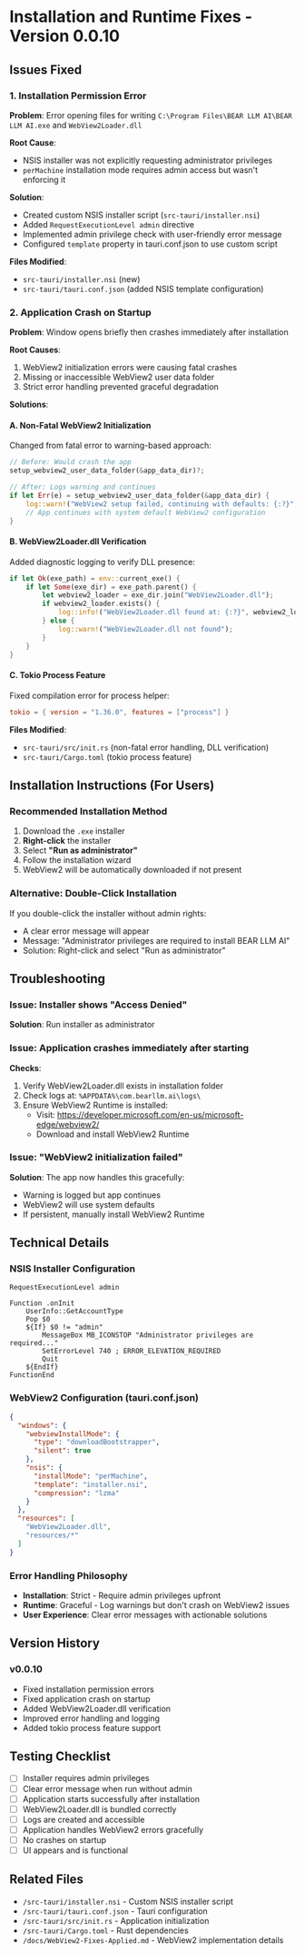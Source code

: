 # Installation and Runtime Fixes - Version 0.0.10

## Issues Fixed

### 1. Installation Permission Error
**Problem**: Error opening files for writing `C:\Program Files\BEAR LLM AI\BEAR LLM AI.exe` and `WebView2Loader.dll`

**Root Cause**:
- NSIS installer was not explicitly requesting administrator privileges
- `perMachine` installation mode requires admin access but wasn't enforcing it

**Solution**:
- Created custom NSIS installer script (`src-tauri/installer.nsi`)
- Added `RequestExecutionLevel admin` directive
- Implemented admin privilege check with user-friendly error message
- Configured `template` property in tauri.conf.json to use custom script

**Files Modified**:
- `src-tauri/installer.nsi` (new)
- `src-tauri/tauri.conf.json` (added NSIS template configuration)

### 2. Application Crash on Startup
**Problem**: Window opens briefly then crashes immediately after installation

**Root Causes**:
1. WebView2 initialization errors were causing fatal crashes
2. Missing or inaccessible WebView2 user data folder
3. Strict error handling prevented graceful degradation

**Solutions**:

#### A. Non-Fatal WebView2 Initialization
Changed from fatal error to warning-based approach:
```rust
// Before: Would crash the app
setup_webview2_user_data_folder(&app_data_dir)?;

// After: Logs warning and continues
if let Err(e) = setup_webview2_user_data_folder(&app_data_dir) {
    log::warn!("WebView2 setup failed, continuing with defaults: {:?}", e);
    // App continues with system default WebView2 configuration
}
```

#### B. WebView2Loader.dll Verification
Added diagnostic logging to verify DLL presence:
```rust
if let Ok(exe_path) = env::current_exe() {
    if let Some(exe_dir) = exe_path.parent() {
        let webview2_loader = exe_dir.join("WebView2Loader.dll");
        if webview2_loader.exists() {
            log::info!("WebView2Loader.dll found at: {:?}", webview2_loader);
        } else {
            log::warn!("WebView2Loader.dll not found");
        }
    }
}
```

#### C. Tokio Process Feature
Fixed compilation error for process helper:
```toml
tokio = { version = "1.36.0", features = ["process"] }
```

**Files Modified**:
- `src-tauri/src/init.rs` (non-fatal error handling, DLL verification)
- `src-tauri/Cargo.toml` (tokio process feature)

## Installation Instructions (For Users)

### Recommended Installation Method
1. Download the `.exe` installer
2. **Right-click** the installer
3. Select **"Run as administrator"**
4. Follow the installation wizard
5. WebView2 will be automatically downloaded if not present

### Alternative: Double-Click Installation
If you double-click the installer without admin rights:
- A clear error message will appear
- Message: "Administrator privileges are required to install BEAR LLM AI"
- Solution: Right-click and select "Run as administrator"

## Troubleshooting

### Issue: Installer shows "Access Denied"
**Solution**: Run installer as administrator

### Issue: Application crashes immediately after starting
**Checks**:
1. Verify WebView2Loader.dll exists in installation folder
2. Check logs at: `%APPDATA%\com.bearllm.ai\logs\`
3. Ensure WebView2 Runtime is installed:
   - Visit: https://developer.microsoft.com/en-us/microsoft-edge/webview2/
   - Download and install WebView2 Runtime

### Issue: "WebView2 initialization failed"
**Solution**: The app now handles this gracefully:
- Warning is logged but app continues
- WebView2 will use system defaults
- If persistent, manually install WebView2 Runtime

## Technical Details

### NSIS Installer Configuration
```nsi
RequestExecutionLevel admin

Function .onInit
    UserInfo::GetAccountType
    Pop $0
    ${If} $0 != "admin"
        MessageBox MB_ICONSTOP "Administrator privileges are required..."
        SetErrorLevel 740 ; ERROR_ELEVATION_REQUIRED
        Quit
    ${EndIf}
FunctionEnd
```

### WebView2 Configuration (tauri.conf.json)
```json
{
  "windows": {
    "webviewInstallMode": {
      "type": "downloadBootstrapper",
      "silent": true
    },
    "nsis": {
      "installMode": "perMachine",
      "template": "installer.nsi",
      "compression": "lzma"
    }
  },
  "resources": [
    "WebView2Loader.dll",
    "resources/*"
  ]
}
```

### Error Handling Philosophy
- **Installation**: Strict - Require admin privileges upfront
- **Runtime**: Graceful - Log warnings but don't crash on WebView2 issues
- **User Experience**: Clear error messages with actionable solutions

## Version History

### v0.0.10
- Fixed installation permission errors
- Fixed application crash on startup
- Added WebView2Loader.dll verification
- Improved error handling and logging
- Added tokio process feature support

## Testing Checklist

- [ ] Installer requires admin privileges
- [ ] Clear error message when run without admin
- [ ] Application starts successfully after installation
- [ ] WebView2Loader.dll is bundled correctly
- [ ] Logs are created and accessible
- [ ] Application handles WebView2 errors gracefully
- [ ] No crashes on startup
- [ ] UI appears and is functional

## Related Files

- `/src-tauri/installer.nsi` - Custom NSIS installer script
- `/src-tauri/tauri.conf.json` - Tauri configuration
- `/src-tauri/src/init.rs` - Application initialization
- `/src-tauri/Cargo.toml` - Rust dependencies
- `/docs/WebView2-Fixes-Applied.md` - WebView2 implementation details
